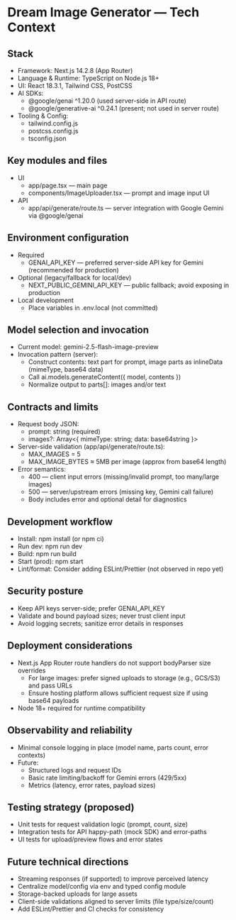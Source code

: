 # Dream Image Generator — Tech Context

## Stack
- Framework: Next.js 14.2.8 (App Router)
- Language & Runtime: TypeScript on Node.js 18+
- UI: React 18.3.1, Tailwind CSS, PostCSS
- AI SDKs:
  - @google/genai ^1.20.0 (used server-side in API route)
  - @google/generative-ai ^0.24.1 (present; not used in server route)
- Tooling & Config:
  - tailwind.config.js
  - postcss.config.js
  - tsconfig.json

## Key modules and files
- UI
  - app/page.tsx — main page
  - components/ImageUploader.tsx — prompt and image input UI
- API
  - app/api/generate/route.ts — server integration with Google Gemini via @google/genai

## Environment configuration
- Required
  - GENAI_API_KEY — preferred server-side API key for Gemini (recommended for production)
- Optional (legacy/fallback for local/dev)
  - NEXT_PUBLIC_GEMINI_API_KEY — public fallback; avoid exposing in production
- Local development
  - Place variables in .env.local (not committed)

## Model selection and invocation
- Current model: gemini-2.5-flash-image-preview
- Invocation pattern (server):
  - Construct contents: text part for prompt, image parts as inlineData (mimeType, base64 data)
  - Call ai.models.generateContent({ model, contents })
  - Normalize output to parts[]: images and/or text

## Contracts and limits
- Request body JSON:
  - prompt: string (required)
  - images?: Array<{ mimeType: string; data: base64string }>
- Server-side validation (app/api/generate/route.ts):
  - MAX_IMAGES = 5
  - MAX_IMAGE_BYTES ≈ 5MB per image (approx from base64 length)
- Error semantics:
  - 400 — client input errors (missing/invalid prompt, too many/large images)
  - 500 — server/upstream errors (missing key, Gemini call failure)
  - Body includes error and optional detail for diagnostics

## Development workflow
- Install: npm install (or npm ci)
- Run dev: npm run dev
- Build: npm run build
- Start (prod): npm start
- Lint/format: Consider adding ESLint/Prettier (not observed in repo yet)

## Security posture
- Keep API keys server-side; prefer GENAI_API_KEY
- Validate and bound payload sizes; never trust client input
- Avoid logging secrets; sanitize error details in responses

## Deployment considerations
- Next.js App Router route handlers do not support bodyParser size overrides
  - For large images: prefer signed uploads to storage (e.g., GCS/S3) and pass URLs
  - Ensure hosting platform allows sufficient request size if using base64 payloads
- Node 18+ required for runtime compatibility

## Observability and reliability
- Minimal console logging in place (model name, parts count, error contexts)
- Future:
  - Structured logs and request IDs
  - Basic rate limiting/backoff for Gemini errors (429/5xx)
  - Metrics (latency, error rates, payload sizes)

## Testing strategy (proposed)
- Unit tests for request validation logic (prompt, count, size)
- Integration tests for API happy-path (mock SDK) and error-paths
- UI tests for upload/preview flows and error states

## Future technical directions
- Streaming responses (if supported) to improve perceived latency
- Centralize model/config via env and typed config module
- Storage-backed uploads for large assets
- Client-side validations aligned to server limits (file type/size/count)
- Add ESLint/Prettier and CI checks for consistency
